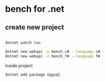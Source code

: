 # bench for .net

## create new project

```bash

dotnet watch run

dotnet new webapi -n bench_c# --language c#
dotnet new webapi -n bench_f# --language f#

```

inside project

```bash
dotnet add package npgsql
```

